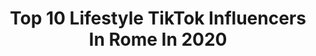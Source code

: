 ---
title: Top 10 Lifestyle TikTok Influencers In Rome In 2020
description: >-
  Find top lifestyle TikTok influencers in Rome in 2020. Most popular hashtags: #reazione #nopressure #greenscreen #dance.
platform: TikTok
profiles:
  - username: "so.gian"
    fullname: >-
      Gianmarco Rottaro
    location: "Italy"
    followers: 2099549
    engagement: 2010
    commentsToLikes: 0.025754
    id: ck83k4iae99h50j78rcfi1slf
    verified: true
    hashtags: "#problemicontutti, #ironia, #italy, #andratuttobene"
  - username: "estxer"
    fullname: >-
      𝚎𝚜𝚝𝚑𝚎𝚛😸
    location: "Italy"
    followers: 11709
    engagement: 1614
    commentsToLikes: 0.073472
    id: cka0xl2yy7k0f0i78c3o3fpcg
    verified: false
    hashtags: "#spagnolo, #fashiondisaster, #dita, #whatsappchats"
  - username: "axelfield22"
    fullname: >-
      Alessandro Campo
    location: "Italy"
    followers: 2884
    engagement: 1430
    commentsToLikes: 0.146973
    id: ck9e01ply46f40j7845gv28ac
    verified: false
    hashtags: "#parrucca, #perfetto, #schiumadabarba, #topo"
  - username: "sajevaaa"
    fullname: >-
      Greta Sajeva 🏳️‍🌈
    location: "Italy"
    followers: 14039
    engagement: 2500
    commentsToLikes: 0.040105
    id: ck9e0u3ig7org0j78n3oyifcc
    verified: false
    hashtags: "#transition, #dance, #studs, #reazione"
  - username: "noblethomas96"
    fullname: >-
      Noble Thomas
    location: "Italy"
    followers: 2804
    engagement: 4765
    commentsToLikes: 0.502354
    id: cka84abbfsr6e0i78jeiy2wuv
    verified: false
    hashtags: "#100likes, #canonmirrorless, #maturare, #devilchallenge"
  - username: "tucuginaincinta"
    fullname: >-
      sara 🏳️‍🌈
    location: "Italy"
    followers: 12006
    engagement: 3595
    commentsToLikes: 0.063422
    id: ck9dtxr2ke1n80j78gv3xa13x
    verified: false
    hashtags: "#lesbin, #greenscreen, #pride, #chitarra"
  - username: "sespo"
    fullname: >-
      Sespo👼🏻
    location: "Italy"
    followers: 1795572
    engagement: 2449
    commentsToLikes: 0.012062
    id: ck83zg6s80gw80j78hpnfd334
    verified: true
    hashtags: "#tuttifratelli, #valespo, #reazione, #problemicontutti"
  - username: "lelegiaccari"
    fullname: >-
      lelegiaccari
    location: "Italy"
    followers: 1104923
    engagement: 2097
    commentsToLikes: 0.015373
    id: ck8z9zga6ztog0j785d4jxtrv
    verified: false
    hashtags: "#taritara"
  - username: "lady_giorgia"
    fullname: >-
      giorgia💛
    location: "Italy"
    followers: 968423
    engagement: 2268
    commentsToLikes: 0.009325
    id: ck8zbdu0251qs0j78v8jqqeps
    verified: false
    hashtags: "#blooper, #imissthiscity, #thiscity, #imissrome"
  - username: "babyy.yla"
    fullname: >-
      Ilaria Perfetti
    location: "Italy"
    followers: 471302
    engagement: 3013
    commentsToLikes: 0.009653
    id: ck8ttecjqruv40j78dzckxr92
    verified: false
    hashtags: "#perte, #iorestoacasa, #duet, #romwe"
---